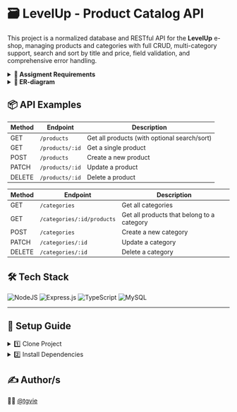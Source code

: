 # 🗃️ LevelUp - Product Catalog API
This project is a normalized database and RESTful API for the **LevelUp** e-shop, managing products and categories with full CRUD, multi-category support, search and sort by title and price, field validation, and comprehensive error handling.

<details>
<summary><strong>🧾 Assigment Requirements</strong></summary>

- ER-diagram
- Products & categories relationship
- CRUD for both tables
- Search + Sort
- Validation
- Error handling
</details>

<details>
<summary><strong>📐 ER-diagram</strong></summary>

| 📐 |
| --- |
| ![diagram](sql/ER-diagram.png) |
</details>

## 📦 API Examples
| Method | Endpoint | Description |
| ------ | -------- | ----------- |
| GET | `/products` | Get all products (with optional search/sort) |
| GET | `/products/:id` | Get a single product |
| POST | `/products` | Create a new product |
| PATCH | `/products/:id` | Update a product |
| DELETE | `/products/:id` | Delete a product |

| Method | Endpoint | Description |
| ------ | -------- | ----------- |
| GET | `/categories` | Get all categories |
| GET | `/categories/:id/products` | Get all products that belong to a category |
| POST | `/categories` | Create a new category |
| PATCH | `/categories/:id` | Update a category |
| DELETE | `/categories/:id` | Delete a category |

## 🛠️ Tech Stack
![NodeJS](https://img.shields.io/badge/Node.js-6DA55F?style=flat&logo=node.js&logoColor=white)
![Express.js](https://img.shields.io/badge/Express.js-%23404d59.svg?logo=express&logoColor=%2361DAFB)
![TypeScript](https://img.shields.io/badge/TypeScript-%23007ACC.svg?style=flat&logo=typescript&logoColor=white)
![MySQL](https://img.shields.io/badge/MySQL-4479A1?logo=mysql&logoColor=fff)

<hr>

## 🔧 Setup Guide
<details>
<summary>1️⃣ Clone Project</summary>
  
```bash
git clone https://github.com/username/repo-name.git
cd repo-name
```
</details>

<details>
<summary>2️⃣ Install Dependencies</summary>
  
```bash
npm install
```
- 3️⃣ Import `levelup.sql` file into MySQL server
- 4️⃣ Configure the database connection inside `src/db.ts`
- 5️⃣ Start the dev server with: `npm run dev`
</details>
  
## ✍️ Author/s
🧑‍💻 [@tgvie](https://github.com/tgvie)

</div>
